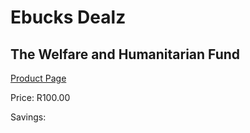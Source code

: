 
# Ebucks Dealz
## The Welfare and Humanitarian Fund
[Product Page](https://www.ebucks.com/web/shop/productSelected.do?prodId=1133134101&catId=365579701)

Price: R100.00

Savings: 


	